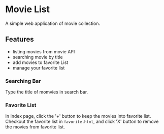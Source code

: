# Movie List
A simple web application of movie collection.

## Features
+ listing movies from movie API
+ searching movie by title
+ add movies to favorite List
+ manage your favorite list

### Searching Bar
Type the title of momvies in search bar.

### Favorite List
In Index page, click the '+' button to keep the movies into favorite list.
Checkout the favorite list in `favorite.html`, and click 'X' button to remove the movies from favorite list.

